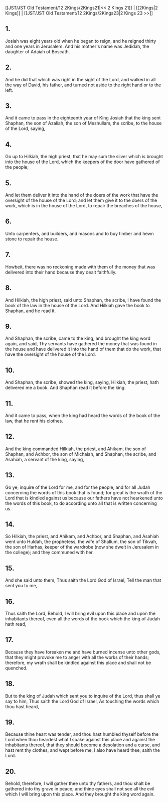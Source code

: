 [[JST/JST Old Testament/12 2Kings/2Kings21|<< 2 Kings 21]] | [[2Kings|2 Kings]] | [[JST/JST Old Testament/12 2Kings/2Kings23|2 Kings 23 >>]]
## 1.
Josiah was eight years old when he began to reign, and he reigned thirty and one years in Jerusalem. And his mother\'s name was Jedidah, the daughter of Adaiah of Boscath.
## 2.
And he did that which was right in the sight of the Lord, and walked in all the way of David, his father, and turned not aside to the right hand or to the left.
## 3.
And it came to pass in the eighteenth year of King Josiah that the king sent Shaphan, the son of Azaliah, the son of Meshullam, the scribe, to the house of the Lord, saying,
## 4.
Go up to Hilkiah, the high priest, that he may sum the silver which is brought into the house of the Lord, which the keepers of the door have gathered of the people;
## 5.
And let them deliver it into the hand of the doers of the work that have the oversight of the house of the Lord; and let them give it to the doers of the work, which is in the house of the Lord, to repair the breaches of the house,
## 6.
Unto carpenters, and builders, and masons and to buy timber and hewn stone to repair the house.
## 7.
Howbeit, there was no reckoning made with them of the money that was delivered into their hand because they dealt faithfully.
## 8.
And Hilkiah, the high priest, said unto Shaphan, the scribe, I have found the book of the law in the house of the Lord. And Hilkiah gave the book to Shaphan, and he read it.
## 9.
And Shaphan, the scribe, came to the king, and brought the king word again, and said, Thy servants have gathered the money that was found in the house and have delivered it into the hand of them that do the work, that have the oversight of the house of the Lord.
## 10.
And Shaphan, the scribe, showed the king, saying, Hilkiah, the priest, hath delivered me a book. And Shaphan read it before the king.
## 11.
And it came to pass, when the king had heard the words of the book of the law, that he rent his clothes.
## 12.
And the king commanded Hilkiah, the priest, and Ahikam, the son of Shaphan, and Achbor, the son of Michaiah, and Shaphan, the scribe, and Asahiah, a servant of the king, saying,
## 13.
Go ye; inquire of the Lord for me, and for the people, and for all Judah concerning the words of this book that is found; for great is the wrath of the Lord that is kindled against us because our fathers have not hearkened unto the words of this book, to do according unto all that is written concerning us.
## 14.
So Hilkiah, the priest, and Ahikam, and Achbor, and Shaphan, and Asahiah went unto Huldah, the prophetess, the wife of Shallum, the son of Tikvah, the son of Harhas, keeper of the wardrobe (now she dwelt in Jerusalem in the college); and they communed with her.
## 15.
And she said unto them, Thus saith the Lord God of Israel, Tell the man that sent you to me,
## 16.
Thus saith the Lord, Behold, I will bring evil upon this place and upon the inhabitants thereof, even all the words of the book which the king of Judah hath read,
## 17.
Because they have forsaken me and have burned incense unto other gods, that they might provoke me to anger with all the works of their hands; therefore, my wrath shall be kindled against this place and shall not be quenched.
## 18.
But to the king of Judah which sent you to inquire of the Lord, thus shall ye say to him, Thus saith the Lord God of Israel, As touching the words which thou hast heard,
## 19.
Because thine heart was tender, and thou hast humbled thyself before the Lord when thou heardest what I spake against this place and against the inhabitants thereof, that they should become a desolation and a curse, and hast rent thy clothes, and wept before me, I also have heard thee, saith the Lord.
## 20.
Behold, therefore, I will gather thee unto thy fathers, and thou shalt be gathered into thy grave in peace; and thine eyes shall not see all the evil which I will bring upon this place. And they brought the king word again.

